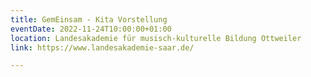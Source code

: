 ```yaml
---
title: GemEinsam - Kita Vorstellung
eventDate: 2022-11-24T10:00:00+01:00
location: Landesakademie für musisch-kulturelle Bildung Ottweiler
link: https://www.landesakademie-saar.de/

---
```

